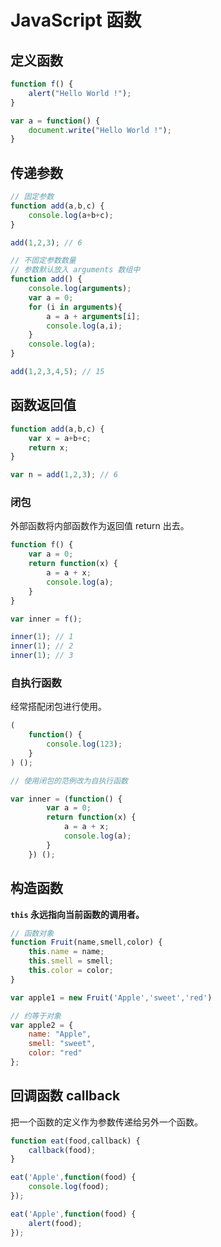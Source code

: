 # JavaScript 函数

## 定义函数

```js
function f() {
    alert("Hello World !");
}

var a = function() {
    document.write("Hello World !");
}
```

## 传递参数

```js
// 固定参数
function add(a,b,c) {
    console.log(a+b+c);
}

add(1,2,3); // 6

// 不固定参数数量
// 参数默认放入 arguments 数组中
function add() {
    console.log(arguments);
    var a = 0;
    for (i in arguments){
        a = a + arguments[i];
        console.log(a,i);
    }
    console.log(a);
}

add(1,2,3,4,5); // 15
```

## 函数返回值

```js
function add(a,b,c) {
    var x = a+b+c;
    return x;
}

var n = add(1,2,3); // 6
```

### 闭包

外部函数将内部函数作为返回值 return 出去。

```js
function f() {
    var a = 0;
    return function(x) {
        a = a + x;
        console.log(a);
    }
}

var inner = f();

inner(1); // 1
inner(1); // 2
inner(1); // 3
```

### 自执行函数

经常搭配闭包进行使用。

```js
(
    function() {
        console.log(123);
    }
) ();

// 使用闭包的范例改为自执行函数

var inner = (function() {
        var a = 0;
        return function(x) {
            a = a + x;
            console.log(a);
        }
    }) ();
```

## 构造函数

**`this` 永远指向当前函数的调用者。**

```js
// 函数对象
function Fruit(name,smell,color) {
    this.name = name;
    this.smell = smell;
    this.color = color;
}

var apple1 = new Fruit('Apple','sweet','red')

// 约等于对象
var apple2 = {
    name: "Apple",
    smell: "sweet",
    color: "red"
};

```

## 回调函数 callback

把一个函数的定义作为参数传递给另外一个函数。

```js
function eat(food,callback) {
    callback(food);
}

eat('Apple',function(food) {
    console.log(food);
});

eat('Apple',function(food) {
    alert(food);
});
```
